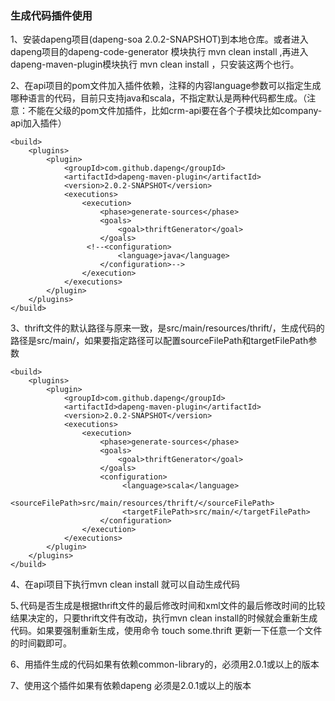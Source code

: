 ### 生成代码插件使用

1、安装dapeng项目(dapeng-soa  2.0.2-SNAPSHOT)到本地仓库。或者进入dapeng项目的dapeng-code-generator 模块执行 mvn clean install ,再进入dapeng-maven-plugin模块执行 mvn clean install ，只安装这两个也行。

2、在api项目的pom文件加入插件依赖，注释的内容language参数可以指定生成哪种语言的代码，目前只支持java和scala，不指定默认是两种代码都生成。（注意：不能在父级的pom文件加插件，比如crm-api要在各个子模块比如company-api加入插件）

	<build>
	    <plugins>
	        <plugin>
	            <groupId>com.github.dapeng</groupId>
	            <artifactId>dapeng-maven-plugin</artifactId>
	            <version>2.0.2-SNAPSHOT</version>
	            <executions>
	                <execution>
	                    <phase>generate-sources</phase>
	                    <goals>
	                        <goal>thriftGenerator</goal>
	                    </goals>
	                 <!--<configuration>
	                        <language>java</language>
	                    </configuration>-->
	                </execution>
	            </executions>
	        </plugin>
	    </plugins>
	</build>

3、thrift文件的默认路径与原来一致，是src/main/resources/thrift/，生成代码的路径是src/main/，如果要指定路径可以配置sourceFilePath和targetFilePath参数

	<build>
	    <plugins>
	        <plugin>
	            <groupId>com.github.dapeng</groupId>
	            <artifactId>dapeng-maven-plugin</artifactId>
	            <version>2.0.2-SNAPSHOT</version>
	            <executions>
	                <execution>
	                    <phase>generate-sources</phase>
	                    <goals>
	                        <goal>thriftGenerator</goal>
	                    </goals>
	                    <configuration>
	                         <language>scala</language>
	                         <sourceFilePath>src/main/resources/thrift/</sourceFilePath>
	                         <targetFilePath>src/main/</targetFilePath>
	                    </configuration>
	                </execution>
	            </executions>
	        </plugin>
	    </plugins>
	</build>

4、在api项目下执行mvn clean install 就可以自动生成代码

5､代码是否生成是根据thrift文件的最后修改时间和xml文件的最后修改时间的比较结果决定的，只要thrift文件有改动，执行mvn clean 
install的时候就会重新生成代码。如果要强制重新生成，使用命令 touch some.thrift 更新一下任意一个文件的时间戳即可。

6、用插件生成的代码如果有依赖common-library的，必须用2.0.1或以上的版本

7、使用这个插件如果有依赖dapeng 必须是2.0.1或以上的版本
